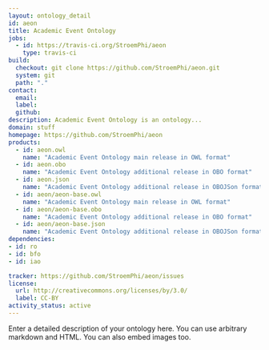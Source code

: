 ```yaml
---
layout: ontology_detail
id: aeon
title: Academic Event Ontology
jobs:
  - id: https://travis-ci.org/StroemPhi/aeon
    type: travis-ci
build:
  checkout: git clone https://github.com/StroemPhi/aeon.git
  system: git
  path: "."
contact:
  email: 
  label: 
  github: 
description: Academic Event Ontology is an ontology...
domain: stuff
homepage: https://github.com/StroemPhi/aeon
products:
  - id: aeon.owl
    name: "Academic Event Ontology main release in OWL format"
  - id: aeon.obo
    name: "Academic Event Ontology additional release in OBO format"
  - id: aeon.json
    name: "Academic Event Ontology additional release in OBOJSon format"
  - id: aeon/aeon-base.owl
    name: "Academic Event Ontology main release in OWL format"
  - id: aeon/aeon-base.obo
    name: "Academic Event Ontology additional release in OBO format"
  - id: aeon/aeon-base.json
    name: "Academic Event Ontology additional release in OBOJSon format"
dependencies:
- id: ro
- id: bfo
- id: iao

tracker: https://github.com/StroemPhi/aeon/issues
license:
  url: http://creativecommons.org/licenses/by/3.0/
  label: CC-BY
activity_status: active
---
```


Enter a detailed description of your ontology here. You can use arbitrary markdown and HTML.
You can also embed images too.


